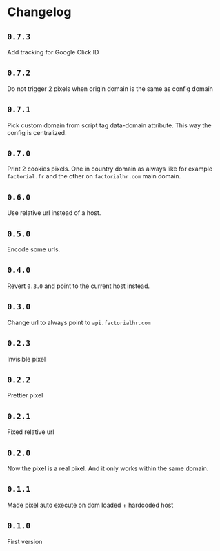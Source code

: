 # Changelog

## `0.7.3`

Add tracking for Google Click ID

## `0.7.2`

Do not trigger 2 pixels when origin domain is the same as config domain

## `0.7.1`

Pick custom domain from script tag data-domain attribute. This way the config is centralized.

## `0.7.0`

Print 2 cookies pixels. One in country domain as always like for example `factorial.fr` and the other
on `factorialhr.com` main domain.

## `0.6.0`

Use relative url instead of a host.

## `0.5.0`

Encode some urls.

## `0.4.0`

Revert `0.3.0` and point to the current host instead.

## `0.3.0`

Change url to always point to `api.factorialhr.com`

## `0.2.3`

Invisible pixel

## `0.2.2`

Prettier pixel

## `0.2.1`

Fixed relative url

## `0.2.0`

Now the pixel is a real pixel.
And it only works within the same domain.

## `0.1.1`

Made pixel auto execute on dom loaded + hardcoded host

## `0.1.0`

First version
